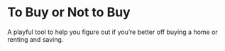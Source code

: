 # To Buy or Not to Buy
A playful tool to help you figure out if you’re better off buying a home or renting and saving.
